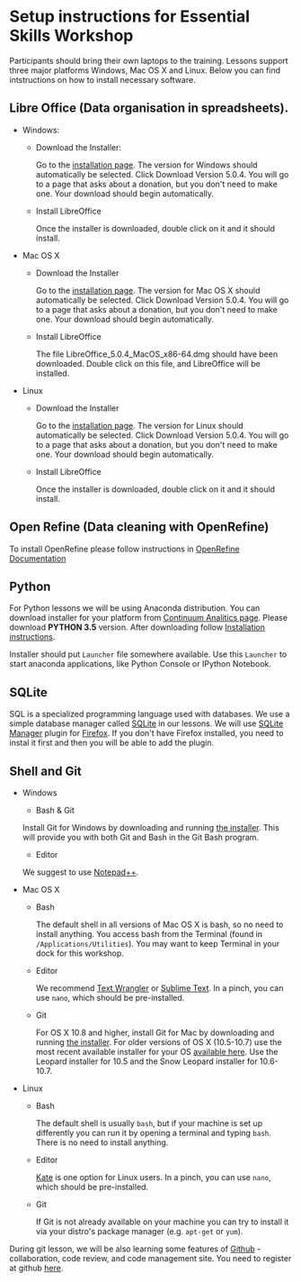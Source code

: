 # Setup instructions for Essential Skills Workshop

Participants should bring their own laptops to the training. Lessons support
three major platforms Windows, Mac OS X and Linux.
Below you can find intstructions on how to install necessary software.

## Libre Office (Data organisation in spreadsheets).
  * Windows:
    * Download the Installer:
    
      Go to the [installation page](https://www.libreoffice.org/download/libreoffice-fresh/).
      The version for Windows should automatically be selected. Click
      Download Version 5.0.4. You will go to a page that asks about
      a donation, but you don't need to make one. Your download should
      begin automatically.

    * Install LibreOffice
    
      Once the installer is downloaded, double click on it and it should install. 

  * Mac OS X
    * Download the Installer
    
      Go to the [installation page](https://www.libreoffice.org/download/libreoffice-fresh/).
      The version for Mac OS X should automatically be selected. Click
      Download Version 5.0.4. You will go to a page that asks about
      a donation, but you don't need to make one. Your download should begin
      automatically.
        
    * Install LibreOffice

      The file LibreOffice_5.0.4_MacOS_x86-64.dmg should have been downloaded.
      Double click on this file, and LibreOffice will be installed. 

  * Linux
    * Download the Installer

      Go to the [installation page](https://www.libreoffice.org/download/libreoffice-fresh/).
      The version for Linux should automatically be selected. Click
      Download Version 5.0.4. You will go to a page that asks about
      a donation, but you don't need to make one. Your download should begin
      automatically.
        
    * Install LibreOffice

      Once the installer is downloaded, double click on it and it should install.
        
## Open Refine (Data cleaning with OpenRefine)
To install OpenRefine please follow instructions in [OpenRefine Documentation](https://github.com/OpenRefine/OpenRefine/wiki/Installation-Instructions)
 
## Python 
For Python lessons we will be using Anaconda distribution. You can download
installer for your platform from [Continuum Analitics page](https://www.continuum.io/downloads).
Please download **PYTHON 3.5** version.
After downloading follow [Installation instructions](http://docs.continuum.io/anaconda/install).

Installer should put `Launcher` file somewhere available. Use this `Launcher` to start anaconda applications,
like Python Console or IPython Notebook. 
 
## SQLite
SQL is a specialized programming language used with databases. We use a simple
database manager called [SQLite](http://www.sqlite.org/) in our lessons.
We will use [SQLite Manager](https://addons.mozilla.org/en-us/firefox/addon/sqlite-manager/)
plugin for [Firefox](http://www.datacarpentry.org/sql-ecology/). If you don't have Firefox installed, you need to instal it first and then you will be able to add the plugin. 
 
## Shell and Git
 
  * Windows

    * Bash & Git
    
     Install Git for Windows by downloading and running
     [the installer](http://msysgit.github.io/).
     This will provide you with both Git and Bash in the Git Bash program.

    * Editor
    
     We suggest to use [Notepad++](https://notepad-plus-plus.org/).
    
  * Mac OS X

    * Bash
    
      The default shell in all versions of Mac OS X is bash, so no need to
      install anything. You access bash from the Terminal (found in
      `/Applications/Utilities`). You may want to keep Terminal in your dock
      for this workshop.
      
    * Editor
    
      We recommend [Text Wrangler](http://www.barebones.com/products/textwrangler/)
      or [Sublime Text](http://www.sublimetext.com/).
      In a pinch, you can use `nano`, which should be pre-installed.
      
    * Git
    
      For OS X 10.8 and higher, install Git for Mac by downloading and running
      [the installer](http://git-scm.com/downloads). For older versions of OS X
      (10.5-10.7) use the most recent available installer for your OS
      [available here](https://code.google.com/p/git-osx-installer/downloads/list).
      Use the Leopard installer for 10.5 and the Snow Leopard installer for 10.6-10.7.

  * Linux

    * Bash
      
      The default shell is usually `bash`, but if your machine is set up differently
      you can run it by opening a terminal and typing `bash`. There is no need to
      install anything.
    
    * Editor

      [Kate](http://kate-editor.org/) is one option for Linux users. In a pinch,
      you can use `nano`, which should be pre-installed.

    * Git
    
      If Git is not already available on your machine you can try to install it via
      your distro's package manager (e.g. `apt-get` or `yum`).
      
During git lesson, we will be also learning some features of [Github](https://github.com) - collaboration,
code review, and code management site. You need to register at github
[here](https://github.com/join).
